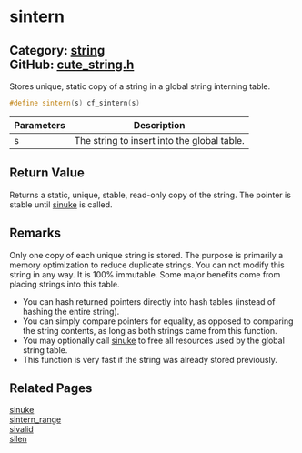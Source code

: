 [](../header.md ':include')

# sintern

Category: [string](/api_reference?id=string)  
GitHub: [cute_string.h](https://github.com/RandyGaul/cute_framework/blob/master/include/cute_string.h)  
---

Stores unique, static copy of a string in a global string interning table.

```cpp
#define sintern(s) cf_sintern(s)
```

Parameters | Description
--- | ---
s | The string to insert into the global table.

## Return Value

Returns a static, unique, stable, read-only copy of the string. The pointer is stable until [sinuke](/string/sinuke.md) is called.

## Remarks

Only one copy of each unique string is stored. The purpose is primarily a memory optimization to reduce duplicate strings.
You can not modify this string in any way. It is 100% immutable. Some major benefits come from placing strings into this
table.

- You can hash returned pointers directly into hash tables (instead of hashing the entire string).
- You can simply compare pointers for equality, as opposed to comparing the string contents, as long as both strings came from this function.
- You may optionally call [sinuke](/string/sinuke.md) to free all resources used by the global string table.
- This function is very fast if the string was already stored previously.

## Related Pages

[sinuke](/string/sinuke.md)  
[sintern_range](/string/sintern_range.md)  
[sivalid](/string/sivalid.md)  
[silen](/string/silen.md)  
